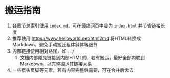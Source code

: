 # 搬运指南

1. 各章节总索引使用 `index.md`，可在最终网页中变为 `index.html` 并节省链接长度
2. 推荐使用 <https://www.helloworld.net/html2md> 将HTML转换成Markdown，避免手动搬迁粗体斜体等细节
3. 内部链接使用相对路径，如 `../`
    1. 文档内部原先链接到内部HTML的，若有搬运，最好全部内联到Markdown，以完整搬运其链接关系
4. 一些页头页脚等元素，若有内容完整性需要，可在合并后舍去
